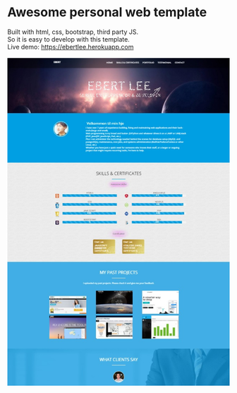 # Awesome personal web template
Built with html, css, bootstrap, third party JS.<br>
So it is easy to develop with this template.<br>
Live demo: https://ebertlee.herokuapp.com
<br><br>
![Alt text](https://github.com/talent3310/awesomePersonalWebTemplate/blob/master/overview.jpg "Optional title")
